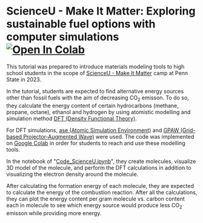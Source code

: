 # ScienceU - Make It Matter: Exploring sustainable fuel options with computer simulations [![Open In Colab](https://colab.research.google.com/assets/colab-badge.svg)](https://colab.research.google.com/github/sedaoturak/ScienceU/blob/master/Code_ScienceU.ipynb)

This tutorial was prepared to introduce materials modeling tools to high school students in the scope of [ScienceU - Make It Matter](https://science.psu.edu/outreach/scienceu/makeitmatter) camp at Penn State in 2023.

In the tutorial, students are expected to find alternative energy sources other than fossil fuels with the aim of decreasing CO<sub>2</sub> emisson. To do so, they calculate the energy content of certain hydrocarbons (methane, propane, octane), ethanol and hydrogen by using atomistic modelling and simulation method [DFT (Density Functional Theory)](https://en.wikipedia.org/wiki/Density_functional_theory).

For DFT simulations, [ase (Atomic Simulation Environment)](https://wiki.fysik.dtu.dk/ase/) and [GPAW (Grid-based Projector-Augmented Wave)](https://wiki.fysik.dtu.dk/gpaw/index.html) were used. The code was implemented on [Google Colab](https://colab.google/) in order for students to reach and use these modelling tools.

In the notebook of "[Code_ScienceU.ipynb](https://github.com/sedaoturak/ScienceU/blob/main/Code_ScienceU.ipynb)", they create molecules, visualize 3D model of the molecule, and perform the DFT calculations in addition to visualizing the electron density around the molecule.

After calculating the formation energy of each molecule, they are expected to calculate the energy of the combustion reaction. After all the calculations, they can plot the energy content per gram molecule vs. carbon content each in molecule to see which energy source would produce less CO<sub>2</sub> emisson while providing more energy.
